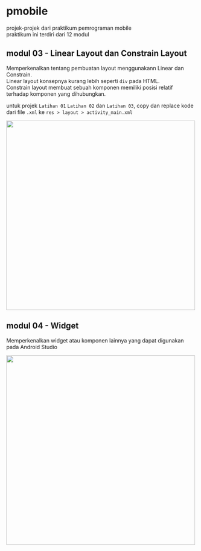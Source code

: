 # pmobile
projek-projek dari praktikum pemrograman mobile  
praktikum ini terdiri dari 12 modul

## modul 03 - Linear Layout dan Constrain Layout
Memperkenalkan tentang pembuatan layout menggunakann Linear dan Constrain.  
Linear layout konsepnya kurang lebih seperti `div` pada HTML.  
Constrain layout membuat sebuah komponen memiliki posisi relatif terhadap komponen yang dihubungkan.    
  
untuk projek `Latihan 01` `Latihan 02` dan `Latihan 03`, copy dan replace kode dari file `.xml` ke `res > layout > activity_main.xml`

<img src="https://i.ibb.co/s9HQT4V/modul-03.png" height="500">

## modul 04 - Widget
Memperkenalkan widget atau komponen lainnya yang dapat digunakan pada Android Studio

<img src="https://i.ibb.co/1qDCGBd/modul-04.png" height="500">
